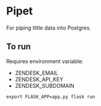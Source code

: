 # Pipet

For piping little data into Postgres.

## To run

Requires environment variable:

- ZENDESK_EMAIL
- ZENDESK_API_KEY
- ZENDESK_SUBDOMAIN

`export FLASK_APP=app.py flask run`

